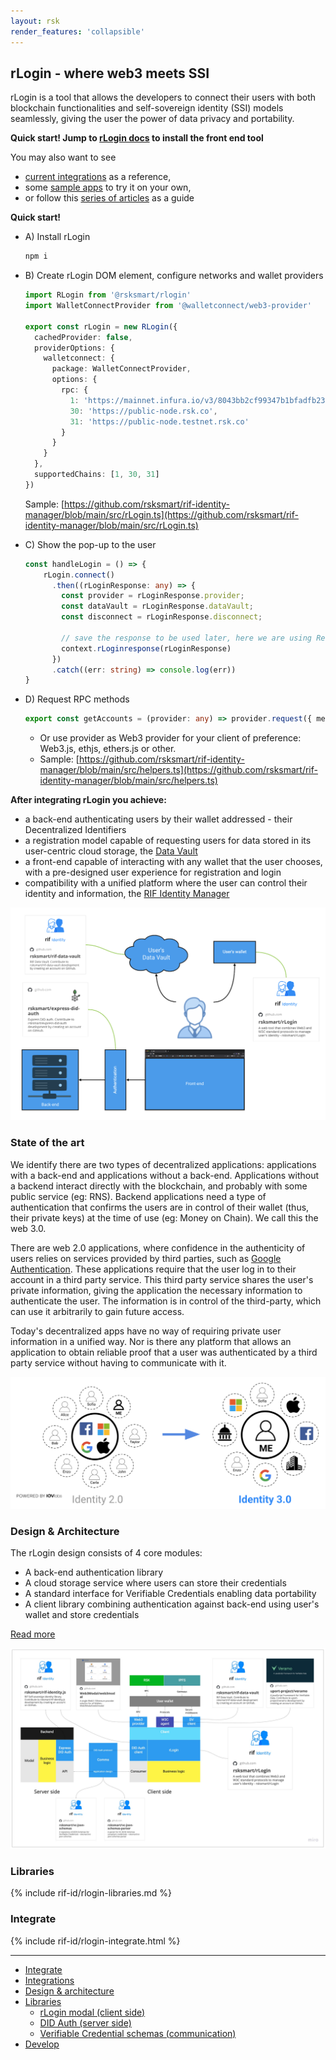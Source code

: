 ```yaml
---
layout: rsk
render_features: 'collapsible'
---
```


## rLogin - where web3 meets SSI

rLogin is a tool that allows the developers to connect their users with both blockchain functionalities and self-sovereign identity (SSI) models seamlessly, giving the user the power of data privacy and portability.


**Quick start! Jump to [rLogin docs](/rif/rlogin/libraries/modal) to install the front end tool**

You may also want to see

- [current integrations](/rif/rlogin/integrations) as a reference,
- some [sample apps](/rif/rlogin/samples) to try it on your own,
- or follow this [series of articles](https://hackernoon.com/rlogin-the-new-authentication-libraries-for-blockchain-based-apps-h619330z) as a guide

**Quick start!**

[](#top "collapsible")
- A) Install rLogin
    ```ts
    npm i
    ```

- B) Create rLogin DOM element, configure networks and wallet providers  
  ```ts
  import RLogin from '@rsksmart/rlogin'
  import WalletConnectProvider from '@walletconnect/web3-provider'
  
  export const rLogin = new RLogin({
    cachedProvider: false,
    providerOptions: {
      walletconnect: {
        package: WalletConnectProvider,
        options: {
          rpc: {
            1: 'https://mainnet.infura.io/v3/8043bb2cf99347b1bfadfb233c5325c0',
            30: 'https://public-node.rsk.co',
            31: 'https://public-node.testnet.rsk.co'
          }
        }
      }
    },
    supportedChains: [1, 30, 31]
  })
  ```
  Sample: [https://github.com/rsksmart/rif-identity-manager/blob/main/src/rLogin.ts](https://github.com/rsksmart/rif-identity-manager/blob/main/src/rLogin.ts)

- C) Show the pop-up to the user
  ```ts
  const handleLogin = () => {
      rLogin.connect()
        .then((rLoginResponse: any) => {
          const provider = rLoginResponse.provider;
          const dataVault = rLoginResponse.dataVault;
          const disconnect = rLoginResponse.disconnect;
  
          // save the response to be used later, here we are using React context
          context.rLoginresponse(rLoginResponse)
        })
        .catch((err: string) => console.log(err))
  }
  ```
  
- D) Request RPC methods
  ```ts
  export const getAccounts = (provider: any) => provider.request({ method: 'eth_accounts' })
  ```
  - Or use provider as Web3 provider for your client of preference: Web3.js, ethjs, ethers.js or other.
  - Sample: [https://github.com/rsksmart/rif-identity-manager/blob/main/src/helpers.ts](https://github.com/rsksmart/rif-identity-manager/blob/main/src/helpers.ts)
  


**After integrating rLogin you achieve:**

- a back-end authenticating users by their wallet addressed - their Decentralized Identifiers
- a registration model capable of requesting users for data stored in its user-centric cloud storage, the [Data Vault](/rif/identity/data-vault)
- a front-end capable of interacting with any wallet that the user chooses, with a pre-designed user experience for registration and login
- compatibility with a unified platform where the user can control their identity and information, the [RIF Identity Manager](/rif/identity/manager)

![rlogin-architecture-simple](/rif/rlogin/assets/rlogin-architecture-simple.png)

### State of the art

We identify there are two types of decentralized applications: applications with a back-end and applications without a back-end. Applications without a backend interact directly with the blockchain, and probably with some public service (eg: RNS). Backend applications need a type of authentication that confirms the users are in control of their wallet (thus, their private keys) at the time of use (eg: Money on Chain). We call this the web 3.0.

There are web 2.0 applications, where confidence in the authenticity of users relies on services provided by third parties, such as [Google Authentication](https://developers.google.com/identity). These applications require that the user log in to their account in a third party service. This third party service shares the user's private information, giving the application the necessary information to authenticate the user. The information is in control of the third-party, which can use it arbitrarily to gain future access.

Today's decentralized apps have no way of requiring private user information in a unified way. Nor is there any platform that allows an application to obtain reliable proof that a user was authenticated by a third party service without having to communicate with it.

![identity-30](/rif/rlogin/assets/identity-30.png)

### Design & Architecture

The rLogin design consists of 4 core modules:

- A back-end authentication library
- A cloud storage service where users can store their credentials
- A standard interface for Verifiable Credentials enabling data portability
- A client library combining authentication against back-end using user's wallet and store credentials

[Read more](/rif/rlogin/design-and-architecture)

![rlogin-architecture](/rif/rlogin/assets/rlogin-architecture.jpg)

### Libraries

{% include rif-id/rlogin-libraries.md %}

### Integrate

{% include rif-id/rlogin-integrate.html %}

---

- [Integrate](/rif/rlogin/integrate/)
- [Integrations](/rif/rlogin/integrations/)
- [Design & architecture](/rif/rlogin/design-and-architecture/)
- [Libraries](/rif/rlogin/libraries/)
  - [rLogin modal (client side)](/rif/rlogin/libraries/modal/)
  - [DID Auth (server side)](/rif/rlogin/libraries/express-did-auth/)
  - [Verifiable Credential schemas (communication)](/rif/rlogin/libraries/vc-json-schemas/)
- [Develop](/rif/rlogin/develop/)
